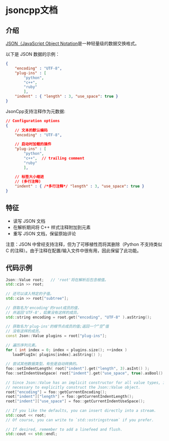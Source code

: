 # jsoncpp文档

## 介绍

[JSON（JavaScript Object Notation](http://www.json.org/)是一种轻量级的数据交换格式。

以下是 JSON 数据的示例：

```json
{
    "encoding" : "UTF-8",
    "plug-ins" : [
        "python",
        "c++",
        "ruby"
        ],
    "indent" : { "length" : 3, "use_space": true }
}
```

JsonCpp支持注释作为元数据:

```json
// Configuration options
{
    // 文本的默认编码
    "encoding" : "UTF-8",
 
    // 启动时加载的插件
    "plug-ins" : [
        "python",
        "c++",  // trailing comment
        "ruby"
        ],
 
    // 标签大小缩进
    // (多行注释)
    "indent" : { /*多行注释*/ "length" : 3, "use_space": true }
}
```

## 特征

-   读写 JSON 文档
-   在解析期间将 C++ 样式注释附加到元素
-   重写 JSON 文档，保留原始评论

注意：JSON 中曾经支持注释，但为了可移植性而将其删除（Python 不支持类似 C 的注释）。由于注释在配置/输入文件中很有用，因此保留了此功能。

## 代码示例

```c++
Json::Value root;   // 'root'将在解析后包含根值。
std::cin >> root;
 
// 还可以读入特定的子值。
std::cin >> root["subtree"];
 
// 获取名为'encoding'的root成员的值，
// 并返回'UTF-8'，如果没有这样的成员。
std::string encoding = root.get("encoding", "UTF-8" ).asString();
 
// 获取名为'plug-ins'的根节点成员的值;返回一个“空”值
// 没有这样的成员。
const Json::Value plugins = root["plug-ins"];
 
// 遍历序列元素。
for ( int index = 0; index < plugins.size(); ++index )
   loadPlugIn( plugins[index].asString() );
 
// 尝试其他数据类型。有些是自动转换的。
foo::setIndentLength( root["indent"].get("length", 3).asInt() );
foo::setIndentUseSpace( root["indent"].get("use_space", true).asBool() );
 
// Since Json::Value has an implicit constructor for all value types, it is not
// necessary to explicitly construct the Json::Value object.
root["encoding"] = foo::getCurrentEncoding();
root["indent"]["length"] = foo::getCurrentIndentLength();
root["indent"]["use_space"] = foo::getCurrentIndentUseSpace();
 
// If you like the defaults, you can insert directly into a stream.
std::cout << root;
// Of course, you can write to `std::ostringstream` if you prefer.
 
// If desired, remember to add a linefeed and flush.
std::cout << std::endl;
```

